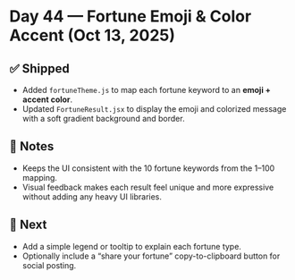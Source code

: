 # Day 44 — Fortune Emoji & Color Accent (Oct 13, 2025)

## ✅ Shipped
- Added `fortuneTheme.js` to map each fortune keyword to an **emoji + accent color**.
- Updated `FortuneResult.jsx` to display the emoji and colorized message with a soft gradient background and border.

## 🧠 Notes
- Keeps the UI consistent with the 10 fortune keywords from the 1–100 mapping.
- Visual feedback makes each result feel unique and more expressive without adding any heavy UI libraries.

## 🎯 Next
- Add a simple legend or tooltip to explain each fortune type.
- Optionally include a “share your fortune” copy-to-clipboard button for social posting.
